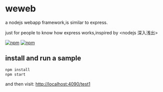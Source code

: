 # weweb
a nodejs webapp framework,is similar to express.

just for people to know how express works,inspired by <nodejs 深入浅出>

[![npm](https://img.shields.io/npm/v/weweb.svg?style=flat-square)](https://www.npmjs.com/package/weweb)
[![npm](https://img.shields.io/npm/dt/weweb.svg?style=flat-square)](https://www.npmjs.com/package/weweb)
## install and run a sample

```bash
npm install
npm start
```

and then visit: [http://localhost:4090/test1](http://localhost:4090/test1)
